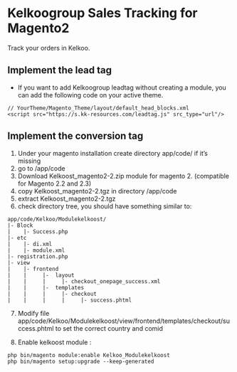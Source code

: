 # Kelkoogroup Sales Tracking for Magento2 

Track your orders in Kelkoo.


## Implement the lead tag

* If you want to add Kelkoogroup leadtag without creating a module, you can add the following code on your active theme.
```
// YourTheme/Magento_Theme/layout/default_head_blocks.xml
<script src="https://s.kk-resources.com/leadtag.js" src_type="url"/>
```

## Implement the conversion tag

1. Under your magento installation create directory app/code/ if it’s missing
2. go to /app/code
3. Download Kelkoost_magento2-2.zip module for magento 2. (compatible for Magento 2.2 and 2.3)
4. copy Kelkoost_magento2-2.tgz in directory /app/code
5. extract Kelkoost_magento2-2.tgz
6. check directory tree, you should have something similar to: 
```
app/code/Kelkoo/Modulekelkoost/   
|- Block   
|    |- Success.php   
|- etc   
|    |- di.xml   
|    |- module.xml   
|- registration.php   
|- view   
|    |- frontend   
|    |     |-  layout   
|    |     |     |- checkout_onepage_success.xml   
|    |     |-  templates   
|    |     |     |- checkout   
|    |     |     |     |- success.phtml 
```
7. Modify file app/code/Kelkoo/Modulekelkoost/view/frontend/templates/checkout/success.phtml to set the correct country and comid

8. Enable kelkoost module :
```
php bin/magento module:enable Kelkoo_Modulekelkoost 
php bin/magento setup:upgrade --keep-generated 
```

